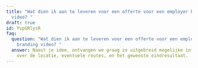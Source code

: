 ```yaml
---
title: "Wat dien ik aan te leveren voor een offerte voor een employer branding
  video? "
draft: true
id: YvpGRlysR
faq:
  question: "Wat dien ik aan te leveren voor een offerte voor een employer
    branding video? "
  answer: Naast je idee, ontvangen we graag zo uitgebreid mogelijke informatie
    over de locatie, eventuele routes, en het gewenste eindresultaat.
---
```

